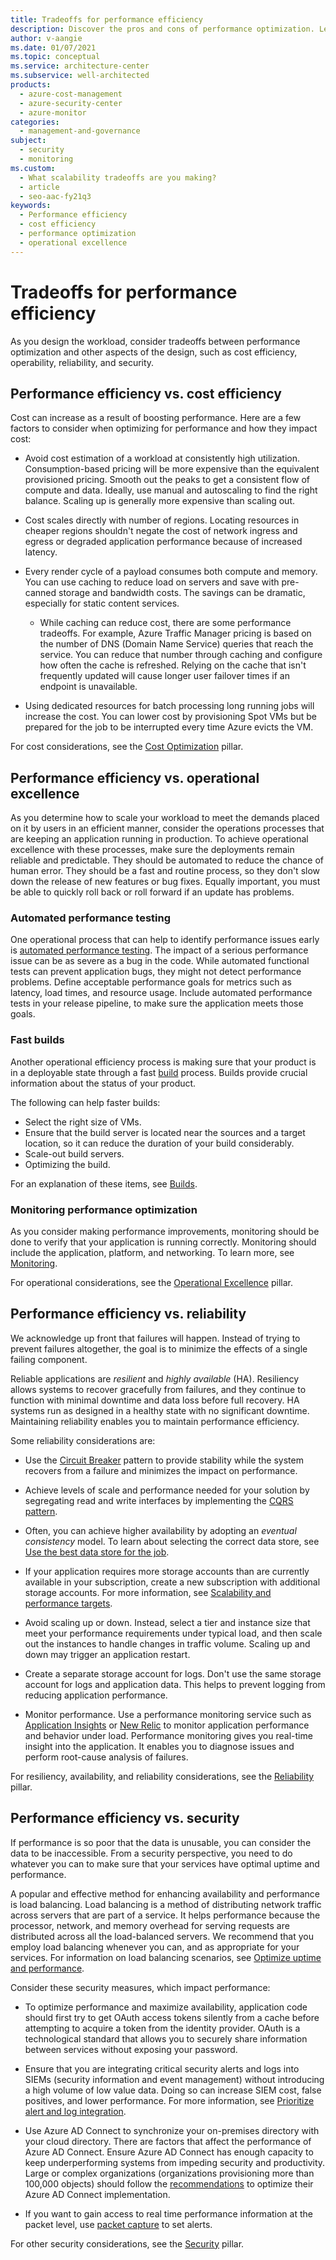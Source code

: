 ```yaml
---
title: Tradeoffs for performance efficiency
description: Discover the pros and cons of performance optimization. Learn about tradeoffs between performance efficiency, operational excellence, reliability, scalability, and more.
author: v-aangie
ms.date: 01/07/2021
ms.topic: conceptual
ms.service: architecture-center
ms.subservice: well-architected
products:
  - azure-cost-management
  - azure-security-center
  - azure-monitor
categories:
  - management-and-governance
subject:
  - security
  - monitoring
ms.custom:
  - What scalability tradeoffs are you making?
  - article
  - seo-aac-fy21q3
keywords:
  - Performance efficiency
  - cost efficiency
  - performance optimization
  - operational excellence
---
```


# Tradeoffs for performance efficiency

As you design the workload, consider tradeoffs between performance optimization and other aspects of the design, such as cost efficiency, operability, reliability, and security.

## Performance efficiency vs. cost efficiency

Cost can increase as a result of boosting performance. Here are a few factors to consider when optimizing for performance and how they impact cost:

- Avoid cost estimation of a workload at consistently high utilization. Consumption-based pricing will be more expensive than the equivalent provisioned pricing. Smooth out the peaks to get a consistent flow of compute and data. Ideally, use manual and autoscaling to find the right balance. Scaling up is generally more expensive than scaling out.

- Cost scales directly with number of regions. Locating resources in cheaper regions shouldn't negate the cost of network ingress and egress or degraded application performance because of increased latency.

- Every render cycle of a payload consumes both compute and memory. You can use caching to reduce load on servers and save with pre-canned storage and bandwidth costs. The savings can be dramatic, especially for static content services.

  - While caching can reduce cost, there are some performance tradeoffs. For example, Azure Traffic Manager pricing is based on the number of DNS (Domain Name Service) queries that reach the service. You can reduce that number through caching and configure how often the cache is refreshed. Relying on the cache that isn't frequently updated will cause longer user failover times if an endpoint is unavailable.

- Using dedicated resources for batch processing long running jobs will increase the cost. You can lower cost by provisioning Spot VMs but be prepared for the job to be interrupted every time Azure evicts the VM.

For cost considerations, see the [Cost Optimization](../cost/index.yml) pillar.

## Performance efficiency vs. operational excellence

As you determine how to scale your workload to meet the demands placed on it by users in an efficient manner, consider the operations processes that are keeping an application running in production. To achieve operational excellence with these processes, make sure the deployments remain reliable and predictable. They should be automated to reduce the chance of human error. They should be a fast and routine process, so they don't slow down the release of new features or bug fixes. Equally important, you must be able to quickly roll back or roll forward if an update has problems.

### Automated performance testing

One operational process that can help to identify performance issues early is [automated performance testing](../../checklist/dev-ops.md#testing). The impact of a serious performance issue can be as severe as a bug in the code. While automated functional tests can prevent application bugs, they might not detect performance problems. Define acceptable performance goals for metrics such as latency, load times, and resource usage. Include automated performance tests in your release pipeline, to make sure the application meets those goals.

### Fast builds

Another operational efficiency process is making sure that your product is in a deployable state through a fast [build](../devops/release-engineering-performance.md#build-times) process. Builds provide crucial information about the status of your product.

The following can help faster builds:

- Select the right size of VMs.
- Ensure that the build server is located near the sources and a target location, so it can reduce the duration of your build considerably.
- Scale-out build servers.
- Optimizing the build.

For an explanation of these items, see [Builds](../devops/release-engineering-performance.md#build-times).

### Monitoring performance optimization

As you consider making performance improvements, monitoring should be done to verify that your application is running correctly. Monitoring should include the application, platform, and networking. To learn more, see [Monitoring](../devops/monitoring.md).

For operational considerations, see the [Operational Excellence](../devops/overview.md) pillar.

## Performance efficiency vs. reliability

We acknowledge up front that failures will happen. Instead of trying to prevent failures altogether, the goal is to minimize the effects of a single failing component.

Reliable applications are *resilient* and *highly available* (HA). Resiliency allows systems to recover gracefully from failures, and they continue to function with minimal downtime and data loss before full recovery. HA systems run as designed in a healthy state with no significant downtime. Maintaining reliability enables you to maintain performance efficiency.

Some reliability considerations are:

- Use the [Circuit Breaker](../../patterns/circuit-breaker.md) pattern to provide stability while the system recovers from a failure and minimizes the impact on performance.

- Achieve levels of scale and performance needed for your solution by segregating read and write interfaces by implementing the [CQRS pattern](../../patterns/cqrs.md).

- Often, you can achieve higher availability by adopting an *eventual consistency* model. To learn about selecting the correct data store, see [Use the best data store for the job](../../guide/design-principles/use-the-best-data-store.md).

- If your application requires more storage accounts than are currently available in your subscription, create a new subscription with additional storage accounts. For more information, see [Scalability and performance targets](/azure/storage/common/scalability-targets-standard-account).

- Avoid scaling up or down. Instead, select a tier and instance size that meet your performance requirements under typical load, and then scale out the instances to handle changes in traffic volume. Scaling up and down may trigger an application restart.

- Create a separate storage account for logs. Don't use the same storage account for logs and application data. This helps to prevent logging from reducing application performance.

- Monitor performance. Use a performance monitoring service such as [Application Insights](/azure/azure-monitor/app/app-insights-overview) or [New Relic](https://newrelic.com/) to monitor application performance and behavior under load. Performance monitoring gives you real-time insight into the application. It enables you to diagnose issues and perform root-cause analysis of failures.

For resiliency, availability, and reliability considerations, see the [Reliability](../resiliency/principles.md) pillar.

## Performance efficiency vs. security

If performance is so poor that the data is unusable, you can consider the data to be inaccessible. From a security perspective, you need to do whatever you can to make sure that your services have optimal uptime and performance.

A popular and effective method for enhancing availability and performance is load balancing. Load balancing is a method of distributing network traffic across servers that are part of a service. It helps performance because the processor, network, and memory overhead for serving requests are distributed across all the load-balanced servers. We recommend that you employ load balancing whenever you can, and as appropriate for your services. For information on load balancing scenarios, see [Optimize uptime and performance](/azure/security/fundamentals/network-best-practices#optimize-uptime-and-performance).

Consider these security measures, which impact performance:

- To optimize performance and maximize availability, application code should first try to get OAuth access tokens silently from a cache before attempting to acquire a token from the identity provider. OAuth is a technological standard that allows you to securely share information between services without exposing your password.

- Ensure that you are integrating critical security alerts and logs into SIEMs (security information and event management) without introducing a high volume of low value data. Doing so can increase SIEM cost, false positives, and lower performance. For more information, see [Prioritize alert and log integration](../security/monitor-logs-alerts.md).

- Use Azure AD Connect to synchronize your on-premises directory with your cloud directory. There are factors that affect the performance of Azure AD Connect. Ensure Azure AD Connect has enough capacity to keep underperforming systems from impeding security and productivity. Large or complex organizations (organizations provisioning more than 100,000 objects) should follow the [recommendations](/azure/active-directory/hybrid/whatis-hybrid-identity) to optimize their Azure AD Connect implementation.

- If you want to gain access to real time performance information at the packet level, use [packet capture](/azure/network-watcher/network-watcher-alert-triggered-packet-capture) to set alerts.

For other security considerations, see the [Security](../security/overview.md) pillar.
